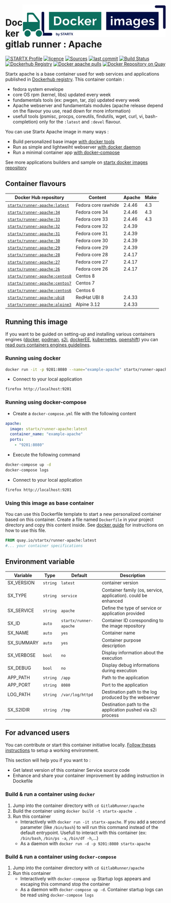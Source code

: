 <img align="right" src="https://raw.githubusercontent.com/startxfr/docker-images/master/travis/logo-small.svg?sanitize=true">

# Docker gitlab runner : Apache

[![STARTX Profile](https://img.shields.io/badge/provider-startx-green.svg)](https://github.com/startxfr) [![licence](https://img.shields.io/github/license/startxfr/docker-images.svg)](https://github.com/startxfr/docker-images) [![Sources](https://img.shields.io/badge/startxfr-docker--images-blue.svg)](https://github.com/startxfr/docker-images/tree/master/GitlabRunner/apache/) [![last commit](https://img.shields.io/github/last-commit/startxfr/docker-images.svg)](https://github.com/startxfr/docker-images) [![Build Status](https://travis-ci.org/startxfr/docker-images.svg?branch=master)](https://travis-ci.org/startxfr/docker-images) [![Dockerhub Registry](https://img.shields.io/docker/build/startx/runner-apache.svg)](https://hub.docker.com/r/startx/runner-apache) [![Docker apache pulls](https://img.shields.io/docker/pulls/startx/runner-apache)](https://hub.docker.com/r/startx/runner-apache) [![Docker Repository on Quay](https://quay.io/repository/startx/apache/status "Docker Repository on Quay")](https://quay.io/repository/startx/apache)

Startx apache is a base container used for web services and applications published in [Dockerhub registry](https://hub.docker.com/u/startx).
This container contain :

- fedora system envelope
- core OS rpm (kernel, libs) updated every week
- fundamentals tools (ex: pwgen, tar, zip) updated every week
- Apache webserver and fundamentals modules (apache release depend on the flavour you use, read down for more information)
- usefull tools (psmisc, procps, coreutils, findutils, wget, curl, vi, bash-completion) only for the `:latest` and `:devel` flavour.

You can use Startx Apache image in many ways :

- Build personalized base image [with docker tools](#using-this-image-as-base-container)
- Run as simple and lightweiht webserver [with docker daemon](#running-using-docker)
- Run a minimal container app [with docker-compose](#running-using-docker-compose)

See more applications builders and sample on [startx docker images repository](https://github.com/startxfr/docker-images/blob/master)

## Container flavours

| Docker Hub repository                                                           | Content             | Apache | Make |
| ------------------------------------------------------------------------------- | ------------------- | ------ | ---- |
| [`startx/runner-apache:latest`](https://hub.docker.com/r/startx/runner-apache)  | Fedora core rawhide | 2.4.46 | 4.3  |
| [`startx/runner-apache:34`](https://hub.docker.com/r/startx/runner-apache)      | Fedora core 34      | 2.4.46 | 4.3  |
| [`startx/runner-apache:33`](https://hub.docker.com/r/startx/runner-apache)      | Fedora core 33      | 2.4.46 | 4.3  |
| [`startx/runner-apache:32`](https://hub.docker.com/r/startx/runner-apache)      | Fedora core 32      | 2.4.39 |      |
| [`startx/runner-apache:31`](https://hub.docker.com/r/startx/runner-apache)      | Fedora core 31      | 2.4.39 |      |
| [`startx/runner-apache:30`](https://hub.docker.com/r/startx/runner-apache)      | Fedora core 30      | 2.4.39 |      |
| [`startx/runner-apache:29`](https://hub.docker.com/r/startx/runner-apache)      | Fedora core 29      | 2.4.39 |      |
| [`startx/runner-apache:28`](https://hub.docker.com/r/startx/runner-apache)      | Fedora core 28      | 2.4.17 |      |
| [`startx/runner-apache:27`](https://hub.docker.com/r/startx/runner-apache)      | Fedora core 27      | 2.4.17 |      |
| [`startx/runner-apache:26`](https://hub.docker.com/r/startx/runner-apache)      | Fedora core 26      | 2.4.17 |      |
| [`startx/runner-apache:centos8`](https://hub.docker.com/r/startx/runner-apache) | Centos 8            |        |      |
| [`startx/runner-apache:centos7`](https://hub.docker.com/r/startx/runner-apache) | Centos 7            |        |      |
| [`startx/runner-apache:centos6`](https://hub.docker.com/r/startx/runner-apache) | Centos 6            |        |      |
| [`startx/runner-apache:ubi8`](https://hub.docker.com/r/startx/runner-apache)    | RedHat UBI 8        | 2.4.33 |      |
| [`startx/runner-apache:alpine3`](https://hub.docker.com/r/startx/runner-apache) | Alpine 3.12         | 2.4.33 |      |

## Running this image

If you want to be guided on setting-up and installing various containers engines
([docker](https://github.com/startxfr/containers-engines/blob/master/Docker.md),
[podman](https://github.com/startxfr/containers-engines/blob/master/Podman.md),
[s2i](https://github.com/startxfr/containers-engines/blob/master/S2I.md),
[dockerEE](https://github.com/startxfr/containers-engines/blob/master/DockerEE.md),
[kubernetes](https://github.com/startxfr/containers-engines/blob/master/Kubernetes.md),
[openshift](https://github.com/startxfr/containers-engines/blob/master/Openshift.md))
you can [read ours containers engines guidelines](https://github.com/startxfr/containers-engines).

### Running using docker

```bash
docker run -it -p 9201:8080 --name="example-apache" startx/runner-apache
```

- Connect to your local application

```bash
firefox http://localhost:9201
```

### Running using docker-compose

- Create a `docker-compose.yml` file with the following content

```yaml
apache:
  image: startx/runner-apache:latest
  container_name: "example-apache"
  ports:
    - "9201:8080"
```

- Execute the following command

```bash
docker-compose up -d
docker-compose logs
```

- Connect to your local application

```bash
firefox http://localhost:9201
```

### Using this image as base container

You can use this Dockerfile template to start a new personalized container based on this container. Create a file named `Dockerfile` in your project directory and copy this content inside. See [docker guide](http://docs.docker.com/engine/reference/builder/) for instructions on how to use this file.

```Dockerfile
FROM quay.io/startx/runner-apache:latest
#... your container specifications
```

## Environment variable

| Variable   | Type     | Default                | Description                                                    |
| ---------- | -------- | ---------------------- | -------------------------------------------------------------- |
| SX_VERSION | `string` | `latest`               | container version                                              |
| SX_TYPE    | `string` | `service`              | Container family (os, service, application). could be enhanced |
| SX_SERVICE | `string` | `apache`               | Define the type of service or application provided             |
| SX_ID      | `auto`   | `startx/runner-apache` | Container ID coresponding to the image repository              |
| SX_NAME    | `auto`   | `yes`                  | Container name                                                 |
| SX_SUMMARY | `auto`   | `yes`                  | Container purpose description                                  |
| SX_VERBOSE | `bool`   | `no`                   | Display information about the execution                        |
| SX_DEBUG   | `bool`   | `no`                   | Display debug informations during execution                    |
| APP_PATH   | `string` | `/app`                 | Path to the application                                        |
| APP_PORT   | `string` | `8080`                 | Port to the application                                        |
| LOG_PATH   | `string` | `/var/log/httpd`       | Destination path to the log produced by the webserver          |
| SX_S2IDIR  | `string` | `/tmp`                 | Destination path to the application pushed via s2i process     |

## For advanced users

You can contribute or start this container initiative locally.
[Follow theses instructions](https://github.com/startxfr/docker-images#setup-your-working-environment-mandatory) to setup a working environment.

This section will help you if you want to :

- Get latest version of this container Service source code
- Enhance and share your container improvement by adding instruction in Dockefile

### Build & run a container using `docker`

1. Jump into the container directory with `cd GitlabRunner/apache`
2. Build the container using `docker build -t startx-apache .`
3. Run this container
   - Interactively with `docker run -it startx-apache`. If you add a second parameter (like `/bin/bash`) to will run this command instead of the default entrypoint. Usefull to interact with this container (ex: `/bin/bash`, `/bin/ps -a`, `/bin/df -h`,...)
   - As a daemon with `docker run -d -p 9201:8080 startx-apache`

### Build & run a container using `docker-compose`

1. Jump into the container directory with `cd GitlabRunner/apache`
2. Run this container
   - Interactively with `docker-compose up` Startup logs appears and escaping this command stop the container
   - As a daemon with `docker-compose up -d`. Container startup logs can be read using `docker-compose logs`

